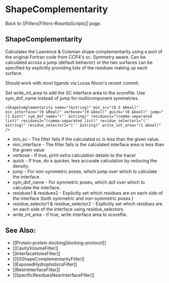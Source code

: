 # ShapeComplementarity
*Back to [[Filters|Filters-RosettaScripts]] page.*
## ShapeComplementarity

Calculates the Lawrence & Coleman shape complementarity using a port of the original Fortran code from CCP4's sc. Symmetry aware. Can be calculated across a jump (default behavior) or the two surfaces can be specified by explicitly providing lists of the residues making up each surface.

Should work with *most* ligands via Lucas Nivon's recent commit.

Set write\_int\_area to add the SC interface area to the scorefile. Use sym\_dof\_name instead of jump for multicomponent symmetries.

```
<ShapeComplementarity name="(&string)" min_sc="(0.5 &Real)" min_interface="(0 &Real)" verbose="(0 &bool)" quick="(0 &bool)" jump="(1 &int)" sym_dof_name="('' &string)" residues1="(comma-separated list)" residues2="(comma-separated list)" residue_selector1="('' &string)" residue_selector2="('' &string)" write_int_area="(1 &bool)" />
```

* min_sc - The filter fails if the calculated sc is less than the given value.
* min_interface - The filter fails is the calculated interface area is less than the given value
* verbose - If true, print extra calculation details to the tracer
* quick - If true, do a quicker, less accurate calculation by reducing the density. 
* jump - For non-symmetric poses, which jump over which to calculate the interface.
* sym_dof_name - For symmetric poses, which dof over which to calculate the interface.
* residues1 & residues2 - Explicitly set which residues are on each side of the interface (both symmetric and non-symmetric poses.)
* residue_selector1 & residue_selector2 - Explicitly set which residues are on each side of the interface using residue_selectors.
* write_int_area - If true, write interface area to scorefile.

## See Also:

* [[Protein-protein docking|docking-protocol]]
* [[CavityVolumeFilter]]
* [[InterfaceHolesFilter]]
* [[SSShapeComplementarityFilter]]
* [[ExposedHydrophobicsFilter]]
* [[ResInInterfaceFilter]]
* [[SpecificResiduesNearInterfaceFilter]]

